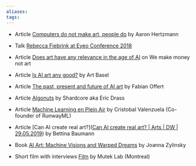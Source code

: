 ```yaml
---
aliases: 
tags: 
---
```


- Article [Computers do not make art, people do](https://cacm.acm.org/magazines/2020/5/244330-computers-do-not-make-art-people-do/fulltext) by Aaron Hertzmann

- Talk [Rebecca Fiebrink at Eyeo Conference 2018](https://vimeo.com/287094397)

- Article [Does art have any relevance in the age of AI](https://we-make-money-not-art.com/does-art-have-any-relevance-in-the-age-of-ai/) on We make money not art

- Article [Is AI art any good?](https://www.artbasel.com/news/artificial-intelligence-art-artist-boundary) by Art Basel

- Article [The past, present and future of AI art](https://thegradient.pub/the-past-present-and-future-of-ai-art/) by Fabian Offert

- Article [Algonuts](http://www.shardcore.org/shardpress2019/2020/06/17/algonuts/) by Shardcore aka Eric Drass

- Article [Machine Learning en Plein Air](https://medium.com/runwayml/machine-learning-en-plein-air-building-accessible-tools-for-artists-87bfc7f99f6b)
  by Cristobal Valenzuela (Co-founder of RunwayML)

- Article [Can AI create real art?]([Can AI create real art? | Arts | DW | 29.05.2019](https://www.dw.com/en/can-ai-create-real-art/a-48958456)) by Bettina Baumann

- Book [AI Art: Machine Visions and Warped Dreams](http://www.openhumanitiespress.org/books/titles/ai-art/) by Joanna Zylinsky

- Short film with interviews [Film](https://www.youtube.com/watch?v=HJQlh8pAO2w) by Mutek Lab (Montreal)

